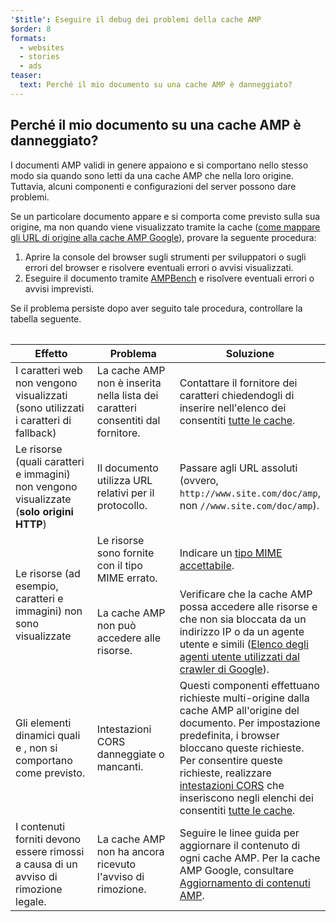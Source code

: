 ```yaml
---
'$title': Eseguire il debug dei problemi della cache AMP
$order: 8
formats:
  - websites
  - stories
  - ads
teaser:
  text: Perché il mio documento su una cache AMP è danneggiato?
---
```


<!--
This file is imported from https://github.com/ampproject/amphtml/blob/main/docs/spec/amp-cache-debugging.md.
Please do not change this file.
If you have found a bug or an issue please
have a look and request a pull request there.
-->

## Perché il mio documento su una cache AMP è danneggiato? <a name="why-is-my-doc-broken-on-an-amp-cache"></a>

I documenti AMP validi in genere appaiono e si comportano nello stesso modo sia quando sono letti da una cache AMP che nella loro origine. Tuttavia, alcuni componenti e configurazioni del server possono dare problemi.

Se un particolare documento appare e si comporta come previsto sulla sua origine, ma non quando viene visualizzato tramite la cache ([come mappare gli URL di origine alla cache AMP Google](https://developers.google.com/amp/cache/overview#amp-cache-url-format)), provare la seguente procedura:

1. Aprire la console del browser sugli strumenti per sviluppatori o sugli errori del browser e risolvere eventuali errori o avvisi visualizzati.
2. Eseguire il documento tramite [AMPBench](https://ampbench.appspot.com/) e risolvere eventuali errori o avvisi imprevisti.

Se il problema persiste dopo aver seguito tale procedura, controllare la tabella seguente.

<table>
<table>
  <thead>
    <tr>
      <th width="30%">Effetto</th>
      <th width="30%">Problema</th>
      <th width="40%">Soluzione</th>
    </tr>
  </thead>
  <tbody>
    <tr>
      <td>I caratteri web non vengono visualizzati (sono utilizzati i caratteri di fallback)</td>
      <td>La cache AMP non è inserita nella lista dei caratteri consentiti dal fornitore.</td>
      <td>Contattare il fornitore dei caratteri chiedendogli di inserire nell'elenco dei consentiti <a href="amp-cors-requests.md#cors-security-in-amp">tutte le cache</a>.</td>
    </tr>
    <tr>
      <td>Le risorse (quali caratteri e immagini) non vengono visualizzate (<strong>solo origini HTTP</strong>)</td>
      <td>Il documento utilizza URL relativi per il protocollo.</td>
      <td>Passare agli URL assoluti (ovvero, <code>http://www.site.com/doc/amp</code>, non <code>//www.site.com/doc/amp</code>).</td>
    </tr>
    <tr>
      <td rowspan="2">Le risorse (ad esempio, caratteri e immagini) non sono visualizzate</td>
      <td>Le risorse sono fornite con il tipo MIME errato.</td>
      <td>Indicare un <a href="https://github.com/ampproject/amphtml/blob/main/docs/spec/amp-cache-guidelines.md#guidelines-accepted-mime-types">tipo MIME accettabile</a>.</td>
    </tr>
    <tr>
      <td>La cache AMP non può accedere alle risorse.</td>
      <td>Verificare che la cache AMP possa accedere alle risorse e che non sia bloccata da un indirizzo IP o da un agente utente e simili (<a href="https://support.google.com/webmasters/answer/1061943?hl=en">Elenco degli agenti utente utilizzati dal crawler di Google</a>).</td>
    </tr>
    <tr>
      <td>Gli elementi dinamici quali <code><amp-form></amp-form></code> e <code><amp-list></amp-list></code>, non si comportano come previsto.</td>
      <td>Intestazioni CORS danneggiate o mancanti.</td>
      <td>Questi componenti effettuano richieste multi-origine dalla cache AMP all'origine del documento. Per impostazione predefinita, i browser bloccano queste richieste. Per consentire queste richieste, realizzare <a href="https://developer.mozilla.org/en-US/docs/Web/HTTP/Access_control_CORS">intestazioni CORS</a> che inseriscono negli elenchi dei consentiti <a href="amp-cors-requests.md">tutte le cache</a>.</td>
    </tr>
    <tr>
      <td>I contenuti forniti devono essere rimossi a causa di un avviso di rimozione legale.</td>
      <td>La cache AMP non ha ancora ricevuto l'avviso di rimozione.</td>
      <td>Seguire le linee guida per aggiornare il contenuto di ogni cache AMP. Per la cache AMP Google, consultare <a href="https://developers.google.com/amp/cache/update-cache">Aggiornamento di contenuti AMP</a>.</td>
    </tr>
</tbody>
</table>

</table>
